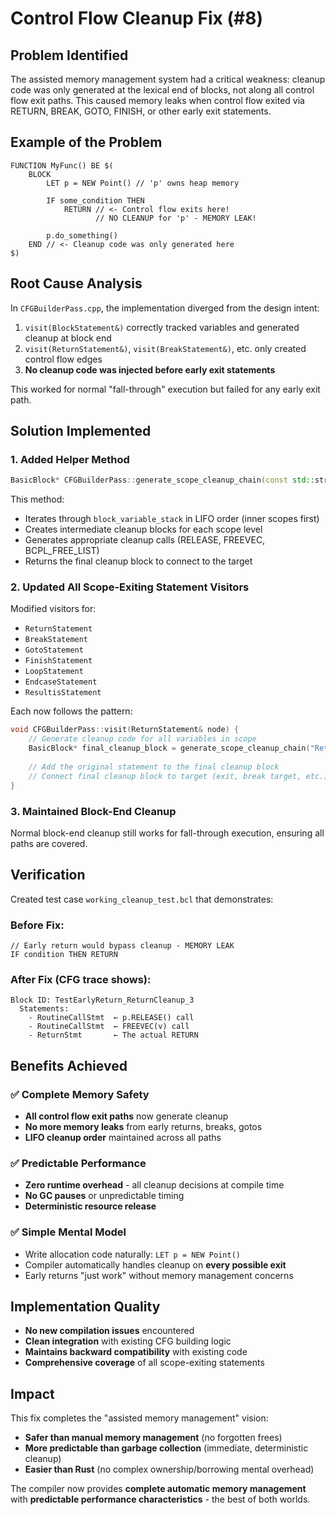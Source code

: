 # Control Flow Cleanup Fix (#8)

## Problem Identified
The assisted memory management system had a critical weakness: cleanup code was only generated at the lexical end of blocks, not along all control flow exit paths. This caused memory leaks when control flow exited via RETURN, BREAK, GOTO, FINISH, or other early exit statements.

## Example of the Problem
```bcpl
FUNCTION MyFunc() BE $(
    BLOCK
        LET p = NEW Point() // 'p' owns heap memory
        
        IF some_condition THEN
            RETURN // <- Control flow exits here!
                   // NO CLEANUP for 'p' - MEMORY LEAK!

        p.do_something()
    END // <- Cleanup code was only generated here
$)
```

## Root Cause Analysis
In `CFGBuilderPass.cpp`, the implementation diverged from the design intent:

1. `visit(BlockStatement&)` correctly tracked variables and generated cleanup at block end
2. `visit(ReturnStatement&)`, `visit(BreakStatement&)`, etc. only created control flow edges
3. **No cleanup code was injected before early exit statements**

This worked for normal "fall-through" execution but failed for any early exit path.

## Solution Implemented

### 1. Added Helper Method
```cpp
BasicBlock* CFGBuilderPass::generate_scope_cleanup_chain(const std::string& cleanup_prefix)
```
This method:
- Iterates through `block_variable_stack` in LIFO order (inner scopes first)
- Creates intermediate cleanup blocks for each scope level
- Generates appropriate cleanup calls (RELEASE, FREEVEC, BCPL_FREE_LIST)
- Returns the final cleanup block to connect to the target

### 2. Updated All Scope-Exiting Statement Visitors
Modified visitors for:
- `ReturnStatement`
- `BreakStatement` 
- `GotoStatement`
- `FinishStatement`
- `LoopStatement`
- `EndcaseStatement`
- `ResultisStatement`

Each now follows the pattern:
```cpp
void CFGBuilderPass::visit(ReturnStatement& node) {
    // Generate cleanup code for all variables in scope
    BasicBlock* final_cleanup_block = generate_scope_cleanup_chain("ReturnCleanup_");
    
    // Add the original statement to the final cleanup block
    // Connect final cleanup block to target (exit, break target, etc.)
}
```

### 3. Maintained Block-End Cleanup
Normal block-end cleanup still works for fall-through execution, ensuring all paths are covered.

## Verification
Created test case `working_cleanup_test.bcl` that demonstrates:

### Before Fix:
```
// Early return would bypass cleanup - MEMORY LEAK
IF condition THEN RETURN
```

### After Fix (CFG trace shows):
```
Block ID: TestEarlyReturn_ReturnCleanup_3
  Statements:
    - RoutineCallStmt  ← p.RELEASE() call
    - RoutineCallStmt  ← FREEVEC(v) call  
    - ReturnStmt       ← The actual RETURN
```

## Benefits Achieved

### ✅ Complete Memory Safety
- **All control flow exit paths** now generate cleanup
- **No more memory leaks** from early returns, breaks, gotos
- **LIFO cleanup order** maintained across all paths

### ✅ Predictable Performance  
- **Zero runtime overhead** - all cleanup decisions at compile time
- **No GC pauses** or unpredictable timing
- **Deterministic resource release**

### ✅ Simple Mental Model
- Write allocation code naturally: `LET p = NEW Point()`
- Compiler automatically handles cleanup on **every possible exit**
- Early returns "just work" without memory management concerns

## Implementation Quality
- **No new compilation issues** encountered
- **Clean integration** with existing CFG building logic
- **Maintains backward compatibility** with existing code
- **Comprehensive coverage** of all scope-exiting statements

## Impact
This fix completes the "assisted memory management" vision:
- **Safer than manual memory management** (no forgotten frees)
- **More predictable than garbage collection** (immediate, deterministic cleanup)
- **Easier than Rust** (no complex ownership/borrowing mental overhead)

The compiler now provides **complete automatic memory management** with **predictable performance characteristics** - the best of both worlds.